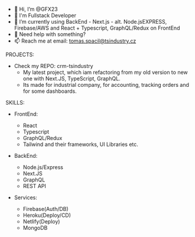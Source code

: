 - 👋 Hi, I’m @GFX23
- 👀 I'm Fullstack Developer
- 🌱 I’m currently using BackEnd - Next.js - alt. Node.jsEXPRESS, Firebase/AWS and React + Typescript, GraphQL/Redux on FrontEnd
- 💞️ Need help with something?
- 📫 Reach me at email: tomas.spacil@tsindustry.cz

PROJECTS:
  - Check my REPO: crm-tsindustry
    - My latest project, which iam refactoring from my old version to new one with Next.JS, TypeScript, GraphQL.
    - Its made for industrial company, for accounting, tracking orders and for some dashboards.

SKILLS:
  - FrontEnd:
    - React
    - Typescript
    - GraphQL/Redux
    - Tailwind and their frameworks, UI Libraries etc.

  - BackEnd:
    - Node.js/Express
    - Next.JS
    - GraphQL
    - REST API
    
  - Services:
    - Firebase(Auth/DB)
    - Heroku(Deploy/CD)
    - Netlify(Deploy)
    - MongoDB

<!---
GFX23/GFX23 is a ✨ special ✨ repository because its `README.md` (this file) appears on your GitHub profile.
You can click the Preview link to take a look at your changes.
--->
